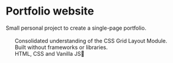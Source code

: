 # Portfolio website 

Small personal project to create a single-page portfolio.<br><br>
&nbsp;&nbsp;&nbsp;&nbsp;&nbsp;&nbsp;Consolidated understanding of the CSS Grid Layout Module.<br>
&nbsp;&nbsp;&nbsp;&nbsp;&nbsp;&nbsp;Built without frameworks or libraries.<br>
&nbsp;&nbsp;&nbsp;&nbsp;&nbsp;&nbsp;HTML, CSS and Vanilla JS🍦 
